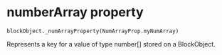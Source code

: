 
# numberArray property

```sig
blockObject._numArrayProperty(NumArrayProp.myNumArray)
```

Represents a key for a value of type number[] stored on a BlockObject.

